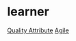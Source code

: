 # learner

[Quality Attribute](https://github.com/roengrit/learner/blob/master/quality-attributes.md)
[Agile](https://github.com/roengrit/learner/blob/master/agile.md)
